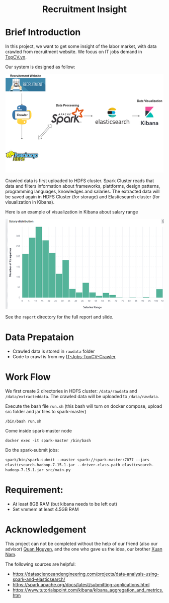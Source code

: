 <div align="center">

# Recruitment Insight

</div>

# Brief Introduction
In this project, we want to get some insight of the labor market, with data crawled from recruitment website. We focus on IT jobs demand in [TopCV.vn](https://www.topcv.vn/viec-lam).

Our system is designed as follow:

![architecture](report/images/BigDataSystem.png)

Crawled data is first uploaded to HDFS cluster. Spark Cluster reads that data and filters information about frameworks, plattforms, design patterns, programming languages, knowledges and salaries. The extracted data will be saved again in HDFS Cluster (for storage) and Elasticsearch cluster (for visualization in Kibana).

Here is an example of visualization in Kibana about salary range 

![sal_vis](report/images/saldist.png)

See the `report` directory for the full report and slide.
# Data Prepataion
- Crawled data is stored in `rawdata` folder
- Code to crawl is from my [IT-Jobs-TopCV-Crawler](https://github.com/tienlonghungson/IT-Jobs-TopCV-Crawler)

# Work Flow
We first create 2 directories in HDFS cluster: `/data/rawdata` and `/data/extracteddata`. The crawled data will be uploaded to `/data/rawdata`.

Execute the bash file `run.sh` (this bash will turn on docker compose, upload src folder and jar files to spark-master)
```
/bin/bash run.sh
```
Come inside spark-master node
```
docker exec -it spark-master /bin/bash
```
Do the spark-submit jobs:
```
spark/bin/spark-submit --master spark://spark-master:7077 --jars elasticsearch-hadoop-7.15.1.jar --driver-class-path elasticsearch-hadoop-7.15.1.jar src/main.py 
```

# Requirement:
- At least 8GB RAM (but kibana needs to be left out)
- Set vmmem at least 4.5GB RAM

# Acknowledgement
This project can not be completed without the help of our friend (also our advisor) [Quan Nguyen](https://github.com/coldzys), and the one who gave us the idea, our brother [Xuan Nam](https://github.com/namnx96).

The following sources are helpful:
- https://datascienceandengineering.com/projects/data-analysis-using-spark-and-elasticsearch/
- https://spark.apache.org/docs/latest/submitting-applications.html
- https://www.tutorialspoint.com/kibana/kibana_aggregation_and_metrics.htm
